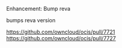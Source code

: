 Enhancement: Bump reva

bumps reva version

https://github.com/owncloud/ocis/pull/7721
https://github.com/owncloud/ocis/pull/7727

